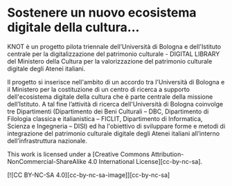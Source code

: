 # Sostenere un nuovo ecosistema digitale della cultura...
KNOT è un progetto pilota triennale dell’Università di Bologna e dell'Istituto centrale per la digitalizzazione del patrimonio culturale - DIGITAL LIBRARY del Ministero della Cultura per la valorizzazione del patrimonio culturale digitale degli Atenei italiani.

Il progetto si inserisce nell'ambito di un accordo tra l'Università di Bologna e il Ministero per la costituzione di un centro di ricerca a supporto dell'ecosistema digitale della cultura che è parte centrale della missione dell’Istituto. A tal fine l’attività di ricerca dell'Università di Bologna coinvolge tre Dipartimenti (Dipartimento dei Beni Culturali – DBC, Dipartimento di Filologia classica e italianistica – FICLIT, Dipartimento di Informatica, Scienza e Ingegneria – DISI) ed ha l'obiettivo di sviluppare forme e metodi di integrazione del patrimonio culturale digitale degli Atenei italiani all’interno dell’infrastruttura nazionale.

This work is licensed under a
[Creative Commons Attribution-NonCommercial-ShareAlike 4.0 International License][cc-by-nc-sa].

[![CC BY-NC-SA 4.0][cc-by-nc-sa-image]][cc-by-nc-sa]
